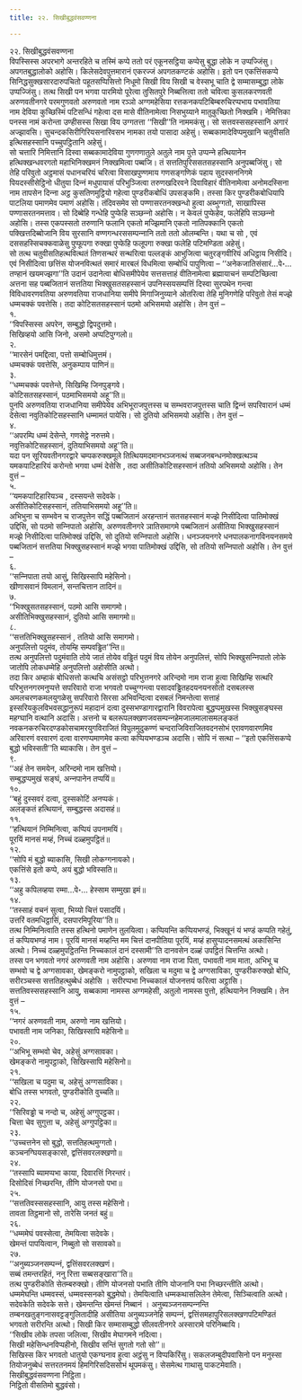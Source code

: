 ```yaml
---
title: २२. सिखीबुद्धवंसवण्णना

---
```

२२. सिखीबुद्धवंसवण्णना  
विपस्सिस्स अपरभागे अन्तरहिते च तस्मिं कप्पे ततो परं एकूनसट्ठिया कप्पेसु बुद्धा लोके न उप्पज्‍जिंसु। अपगतबुद्धालोको अहोसि। किलेसदेवपुत्तमारानं एकरज्‍जं अपगतकण्टकं अहोसि। इतो पन एकत्तिंसकप्पे सिनिद्धसुक्खसारदारुपचितो पहूतसप्पिसित्तो निधूमो सिखी विय सिखी च वेस्सभू चाति द्वे सम्मासम्बुद्धा लोके उप्पज्‍जिंसु। तत्थ सिखी पन भगवा पारमियो पूरेत्वा तुसितपुरे निब्बत्तित्वा ततो चवित्वा कुसलकरणवती अरुणवतीनगरे परमगुणवतो अरुणवतो नाम रञ्‍ञो अग्गमहेसिया रत्तकनकपटिबिम्बरुचिरप्पभाय पभावतिया नाम देविया कुच्छिस्मिं पटिसन्धिं गहेत्वा दस मासे वीतिनामेत्वा निसभुय्याने मातुकुच्छितो निक्खमि। नेमित्तिका पनस्स नामं करोन्ता उण्हीसस्स सिखा विय उग्गतत्ता ‘‘सिखी’’ति नाममकंसु। सो सत्तवस्ससहस्सानि अगारं अज्झावसि। सुचन्दकसिरीगिरियसनारिवसभ नामका तयो पासादा अहेसुं। सब्बकामादेविप्पमुखानि चतुवीसति इत्थिसहस्सानि पच्‍चुपट्ठितानि अहेसुं।  
सो चत्तारि निमित्तानि दिस्वा सब्बकामादेविया गुणगणातुले अतुले नाम पुत्ते उप्पन्‍ने हत्थियानेन हत्थिक्खन्धवरगतो महाभिनिक्खमनं निक्खमित्वा पब्बजि। तं सत्ततिपुरिससतसहस्सानि अनुपब्बजिंसु। सो तेहि परिवुतो अट्ठमासं पधानचरियं चरित्वा विसाखपुण्णमाय गणसङ्गणिकं पहाय सुदस्सननिगमे पियदस्सीसेट्ठिनो धीतुया दिन्‍नं मधुपायासं परिभुञ्‍जित्वा तरुणखदिरवने दिवाविहारं वीतिनामेत्वा अनोमदस्सिना नाम तापसेन दिन्‍ना अट्ठ कुसतिणमुट्ठियो गहेत्वा पुण्डरीकबोधिं उपसङ्कमि। तस्सा किर पुण्डरीकबोधियापि पाटलिया पमाणमेव पमाणं अहोसि। तंदिवसमेव सो पण्णासरतनक्खन्धो हुत्वा अब्भुग्गतो, साखापिस्स पण्णासरतनमत्ताव। सो दिब्बेहि गन्धेहि पुप्फेहि सञ्छन्‍नो अहोसि। न केवलं पुप्फेहेव, फलेहिपि सञ्छन्‍नो अहोसि। तस्स एकपस्सतो तरुणानि फलानि एकतो मज्झिमानि एकतो नातिपक्‍कानि एकतो पक्खित्तदिब्बोजानि विय सुरसानि वण्णगन्धरससम्पन्‍नानि ततो ततो ओलम्बन्ति। यथा च सो , एवं दससहस्सिचक्‍कवाळेसु पुप्फूपगा रुक्खा पुप्फेहि फलूपगा रुक्खा फलेहि पटिमण्डिता अहेसुं।  
सो तत्थ चतुवीसतिहत्थवित्थतं तिणसन्थरं सन्थरित्वा पल्‍लङ्कं आभुजित्वा चतुरङ्गवीरियं अधिट्ठाय निसीदि। एवं निसीदित्वा छत्तिंस योजनवित्थतं समारं मारबलं विधमित्वा सम्बोधिं पापुणित्वा – ‘‘अनेकजातिसंसारं…पे॰… तण्हानं खयमज्झगा’’ति उदानं उदानेत्वा बोधिसमीपेयेव सत्तसत्ताहं वीतिनामेत्वा ब्रह्मायाचनं सम्पटिच्छित्वा अत्तना सह पब्बजितानं सत्ततिया भिक्खुसतसहस्सानं उपनिस्सयसम्पत्तिं दिस्वा सुरपथेन गन्त्वा विविधावरणवतिया अरुणवतिया राजधानिया समीपे मिगाजिनुय्याने ओतरित्वा तेहि मुनिगणेहि परिवुतो तेसं मज्झे धम्मचक्‍कं पवत्तेसि। तदा कोटिसतसहस्सानं पठमो अभिसमयो अहोसि। तेन वुत्तं –  
१.  
‘‘विपस्सिस्स अपरेन, सम्बुद्धो द्विपदुत्तमो।  
सिखिव्हयो आसि जिनो, असमो अप्पटिपुग्गलो॥  
२.  
‘‘मारसेनं पमद्दित्वा, पत्तो सम्बोधिमुत्तमं।  
धम्मचक्‍कं पवत्तेसि, अनुकम्पाय पाणिनं॥  
३.  
‘‘धम्मचक्‍कं पवत्तेन्ते, सिखिम्हि जिनपुङ्गवे।  
कोटिसतसहस्सानं, पठमाभिसमयो अहू’’ति॥  
पुनपि अरुणवतिया राजधानिया समीपेयेव अभिभूराजपुत्तस्स च सम्भवराजपुत्तस्स चाति द्विन्‍नं सपरिवारानं धम्मं देसेत्वा नवुतिकोटिसहस्सानि धम्मामतं पायेसि। सो दुतियो अभिसमयो अहोसि। तेन वुत्तं –  
४.  
‘‘अपरम्पि धम्मं देसेन्ते, गणसेट्ठे नरुत्तमे।  
नवुत्तिकोटिसहस्सानं, दुतियाभिसमयो अहू’’ति॥  
यदा पन सूरियवतीनगरद्वारे चम्पकरुक्खमूले तित्थियमदमानभञ्‍जनत्थं सब्बजनबन्धनमोक्खत्थञ्‍च यमकपाटिहारियं करोन्तो भगवा धम्मं देसेसि , तदा असीतिकोटिसहस्सानं ततियो अभिसमयो अहोसि। तेन वुत्तं –  
५.  
‘‘यमकपाटिहारियञ्‍च , दस्सयन्ते सदेवके।  
असीतिकोटिसहस्सानं, ततियाभिसमयो अहू’’ति॥  
अभिभुना च सम्भवेन च राजपुत्तेन सद्धिं पब्बजितानं अरहन्तानं सतसहस्सानं मज्झे निसीदित्वा पातिमोक्खं उद्दिसि, सो पठमो सन्‍निपातो अहोसि, अरुणवतीनगरे ञातिसमागमे पब्बजितानं असीतिया भिक्खुसहस्सानं मज्झे निसीदित्वा पातिमोक्खं उद्दिसि, सो दुतियो सन्‍निपातो अहोसि। धनञ्‍जयनगरे धनपालकनागविनयनसमये पब्बजितानं सत्ततिया भिक्खुसहस्सानं मज्झे भगवा पातिमोक्खं उद्दिसि, सो ततियो सन्‍निपातो अहोसि। तेन वुत्तं –  
६.  
‘‘सन्‍निपाता तयो आसुं, सिखिस्सापि महेसिनो।  
खीणासवानं विमलानं, सन्तचित्तान तादिनं॥  
७.  
‘‘भिक्खुसतसहस्सानं, पठमो आसि समागमो।  
असीतिभिक्खुसहस्सानं, दुतियो आसि समागमो॥  
८.  
‘‘सत्ततिभिक्खुसहस्सानं , ततियो आसि समागमो।  
अनुपलित्तो पदुमंव, तोयम्हि सम्पवड्ढित’’न्ति॥  
तत्थ अनुपलित्तो पदुमंवाति तोये जातं तोयेव वड्ढितं पदुमं विय तोयेन अनुपलित्तं, सोपि भिक्खुसन्‍निपातो लोके जातोपि लोकधम्मेहि अनुपलित्तो अहोसीति अत्थो।  
तदा किर अम्हाकं बोधिसत्तो कत्थचि असंसट्ठो परिभुत्तनगरे अरिन्दमो नाम राजा हुत्वा सिखिम्हि सत्थरि परिभुत्तनगरमनुप्पत्ते सपरिवारो राजा भगवतो पच्‍चुग्गन्त्वा पसादवड्ढितहदयनयनसोतो दसबलस्स अमलचरणकमलयुगळेसु सपरिवारो सिरसा अभिवन्दित्वा दसबलं निमन्तेत्वा सत्ताहं इस्सरियकुलविभवसद्धानुरूपं महादानं दत्वा दुस्सभण्डागारद्वारानि विवरापेत्वा बुद्धप्पमुखस्स भिक्खुसङ्घस्स महग्घानि वत्थानि अदासि। अत्तनो च बलरूपलक्खणजवसम्पन्‍नहेमजालमालासमलङ्कतं नवकनकरुचिरदण्डकोसचामरयुगविराजितं विपुलमुदुकण्णं चन्दराजिविराजितवदनसोभं एरावणवारणमिव अरिवारणं वरवारणं दत्वा वारणप्पमाणमेव कत्वा कप्पियभण्डञ्‍च अदासि। सोपि नं सत्था – ‘‘इतो एकत्तिंसकप्पे बुद्धो भविस्सती’’ति ब्याकासि। तेन वुत्तं –  
९.  
‘‘अहं तेन समयेन, अरिन्दमो नाम खत्तियो।  
सम्बुद्धप्पमुखं सङ्घं, अन्‍नपानेन तप्पयिं॥  
१०.  
‘‘बहुं दुस्सवरं दत्वा, दुस्सकोटिं अनप्पकं।  
अलङ्कतं हत्थियानं, सम्बुद्धस्स अदासहं॥  
११.  
‘‘हत्थियानं निम्मिनित्वा, कप्पियं उपनामयिं।  
पूरयिं मानसं मय्हं, निच्‍चं दळ्हमुपट्ठितं॥  
१२.  
‘‘सोपि मं बुद्धो ब्याकासि, सिखी लोकग्गनायको।  
एकत्तिंसे इतो कप्पे, अयं बुद्धो भविस्सति॥  
१३.  
‘‘अहु कपिलव्हया रम्मा…पे॰… हेस्साम सम्मुखा इमं॥  
१४.  
‘‘तस्साहं वचनं सुत्वा, भिय्यो चित्तं पसादयिं।  
उत्तरिं वतमधिट्ठासिं, दसपारमिपूरिया’’ति॥  
तत्थ निम्मिनित्वाति तस्स हत्थिनो पमाणेन तुलयित्वा। कप्पियन्ति कप्पियभण्डं, भिक्खूनं यं भण्डं कप्पति गहेतुं, तं कप्पियभण्डं नाम। पूरयिं मानसं मय्हन्ति मम चित्तं दानपीतिया पूरयिं, मय्हं हासुप्पादनसमत्थं अकासिन्ति अत्थो। निच्‍चं दळ्हमुपट्ठितन्ति निच्‍चकालं दानं दस्सामी’’ति दानवसेन दळ्हं उपट्ठितं चित्तन्ति अत्थो।  
तस्स पन भगवतो नगरं अरुणवती नाम अहोसि। अरुणवा नाम राजा पिता, पभावती नाम माता, अभिभू च सम्भवो च द्वे अग्गसावका, खेमङ्करो नामुपट्ठाको, सखिला च मदुमा च द्वे अग्गसाविका, पुण्डरीकरुक्खो बोधि, सरीरञ्‍चस्स सत्ततिहत्थुब्बेधं अहोसि । सरीरप्पभा निच्‍चकालं योजनत्तयं फरित्वा अट्ठासि। सत्ततिवस्ससहस्सानि आयु, सब्बकामा नामस्स अग्गमहेसी, अतुलो नामस्स पुत्तो, हत्थियानेन निक्खमि। तेन वुत्तं –  
१५.  
‘‘नगरं अरुणवती नाम, अरुणो नाम खत्तियो।  
पभावती नाम जनिका, सिखिस्सापि महेसिनो॥  
२०.  
‘‘अभिभू सम्भवो चेव, अहेसुं अग्गसावका।  
खेमङ्करो नामुपट्ठाको, सिखिस्सापि महेसिनो॥  
२१.  
‘‘सखिला च पदुमा च, अहेसुं अग्गसाविका।  
बोधि तस्स भगवतो, पुण्डरीकोति वुच्‍चति॥  
२२.  
‘‘सिरिवड्ढो च नन्दो च, अहेसुं अग्गुपट्ठका।  
चित्ता चेव सुगुत्ता च, अहेसुं अग्गुपट्ठिका॥  
२३.  
‘‘उच्‍चत्तनेन सो बुद्धो, सत्ततिहत्थमुग्गतो।  
कञ्‍चनग्घियसङ्कासो, द्वत्तिंसवरलक्खणो॥  
२४.  
‘‘तस्सापि ब्यामप्पभा काया, दिवारत्तिं निरन्तरं।  
दिसोदिसं निच्छरन्ति, तीणि योजनसो पभा॥  
२५.  
‘‘सत्ततिवस्ससहस्सानि, आयु तस्स महेसिनो।  
तावता तिट्ठमानो सो, तारेसि जनतं बहुं॥  
२६.  
‘‘धम्ममेघं पवस्सेत्वा, तेमयित्वा सदेवके।  
खेमन्तं पापयित्वान, निब्बुतो सो ससावको॥  
२७.  
‘‘अनुब्यञ्‍जनसम्पन्‍नं, द्वत्तिंसवरलक्खणं।  
सब्बं तमन्तरहितं, ननु रित्ता सब्बसङ्खारा’’ति॥  
तत्थ पुण्डरीकोति सेतम्बरुक्खो। तीणि योजनसो पभाति तीणि योजनानि पभा निच्छरन्तीति अत्थो। धम्ममेघन्ति धम्मवस्सं, धम्मवस्सनको बुद्धमेघो। तेमयित्वाति धम्मकथासलिलेन तेमेत्वा, सिञ्‍चित्वाति अत्थो। सदेवकेति सदेवके सत्ते। खेमन्तन्ति खेमन्तं निब्बानं । अनुब्यञ्‍जनसम्पन्‍नन्ति तम्बनखतुङ्गनासवट्टङ्गुलितादीहि असीतिया अनुब्यञ्‍जनेहि सम्पन्‍नं, द्वत्तिंसमहापुरिसलक्खणपटिमण्डितं भगवतो सरीरन्ति अत्थो। सिखी किर सम्मासम्बुद्धो सीलवतीनगरे अस्सारामे परिनिब्बायि।  
‘‘सिखीव लोके तपसा जलित्वा, सिखीव मेघागमने नदित्वा।  
सिखी महेसिन्धनविप्पहीनो, सिखीव सन्तिं सुगतो गतो सो’’॥  
सिखिस्स किर भगवतो धातुयो एकग्घनाव हुत्वा अट्ठंसु न विप्पकिरिंसु। सकलजम्बुदीपवासिनो पन मनुस्सा तियोजनुब्बेधं सत्तरतनमयं हिमगिरिसदिससोभं थूपमकंसु। सेसमेत्थ गाथासु पाकटमेवाति।  
सिखीबुद्धवंसवण्णना निट्ठिता।  
निट्ठितो वीसतिमो बुद्धवंसो।  
